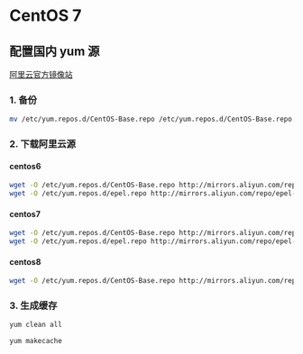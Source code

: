 # CentOS 7

## 配置国内 yum 源

[阿里云官方镜像站](https://developer.aliyun.com/mirror/ "aliyun")

### 1. 备份

```bash
mv /etc/yum.repos.d/CentOS-Base.repo /etc/yum.repos.d/CentOS-Base.repo.backup
```

### 2. 下载阿里云源

#### centos6

```bash
wget -O /etc/yum.repos.d/CentOS-Base.repo http://mirrors.aliyun.com/repo/Centos-6.repo
wget -O /etc/yum.repos.d/epel.repo http://mirrors.aliyun.com/repo/epel-6.repo
```

#### centos7

```bash
wget -O /etc/yum.repos.d/CentOS-Base.repo http://mirrors.aliyun.com/repo/Centos-7.repo
wget -O /etc/yum.repos.d/epel.repo http://mirrors.aliyun.com/repo/epel-7.repo
```

#### centos8

```bash
wget -O /etc/yum.repos.d/CentOS-Base.repo http://mirrors.aliyun.com/repo/Centos-8.repo
```

### 3. 生成缓存

```bash
yum clean all

yum makecache
```
